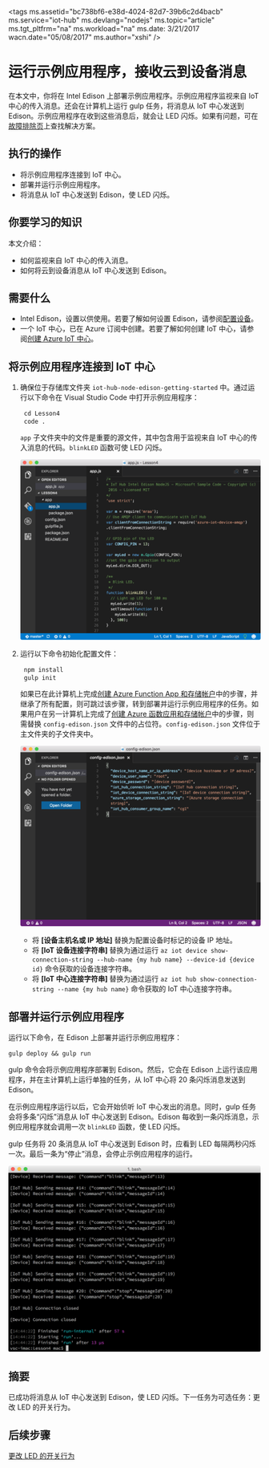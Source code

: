 <properties
    pageTitle="运行示例应用程序，接收来自 Azure IoT 中心的云到设备消息 | Azure"
    description="示例应用程序在 Edison 上运行，监视来自 IoT 中心的传入消息。新的 gulp 任务会将消息从 IoT 中心发送到 Edison，使 LED 闪烁。"
    services="iot-hub"
    documentationcenter=""
    author="shizn"
    manager="timtl"
    tags=""
    keywords="arduino 从 web 控制 led, arduino 通过 web 控制 led" />
<tags
    ms.assetid="bc738bf6-e38d-4024-82d7-39b6c2d4bacb"
    ms.service="iot-hub"
    ms.devlang="nodejs"
    ms.topic="article"
    ms.tgt_pltfrm="na"
    ms.workload="na"
    ms.date: 3/21/2017
    wacn.date="05/08/2017"
    ms.author="xshi" />  


# 运行示例应用程序，接收云到设备消息
在本文中，你将在 Intel Edison 上部署示例应用程序。示例应用程序监视来自 IoT 中心的传入消息。还会在计算机上运行 gulp 任务，将消息从 IoT 中心发送到 Edison。示例应用程序在收到这些消息后，就会让 LED 闪烁。如果有问题，可在[故障排除页][troubleshooting]上查找解决方案。

## 执行的操作
* 将示例应用程序连接到 IoT 中心。
* 部署并运行示例应用程序。
* 将消息从 IoT 中心发送到 Edison，使 LED 闪烁。

## 你要学习的知识
本文介绍：
 - 如何监视来自 IoT 中心的传入消息。
 - 如何将云到设备消息从 IoT 中心发送到 Edison。

## 需要什么
* Intel Edison，设置以供使用。若要了解如何设置 Edison，请参阅[配置设备][configure-your-device]。
* 一个 IoT 中心，已在 Azure 订阅中创建。若要了解如何创建 IoT 中心，请参阅[创建 Azure IoT 中心][create-your-azure-iot-hub]。

## 将示例应用程序连接到 IoT 中心
1. 确保位于存储库文件夹 `iot-hub-node-edison-getting-started` 中。通过运行以下命令在 Visual Studio Code 中打开示例应用程序：

   
		cd Lesson4
		code .
   

    `app` 子文件夹中的文件是重要的源文件，其中包含用于监视来自 IoT 中心的传入消息的代码。`blinkLED` 函数可使 LED 闪烁。

    ![示例应用程序中的存储库结构][repo-structure]  

2. 运行以下命令初始化配置文件：

   
		npm install
		gulp init
   

    如果已在此计算机上完成[创建 Azure Function App 和存储帐户][create-an-azure-function-app-and-storage-account]中的步骤，并继承了所有配置，则可跳过该步骤，转到部署并运行示例应用程序的任务。如果用户在另一计算机上完成了[创建 Azure 函数应用和存储帐户][create-an-azure-function-app-and-storage-account]中的步骤，则需替换 `config-edison.json` 文件中的占位符。`config-edison.json` 文件位于主文件夹的子文件夹中。

    ![config-edison.json 文件的内容](./media/iot-hub-intel-edison-lessons/lesson4/config-edison.png)  


   * 将 **[设备主机名或 IP 地址]** 替换为配置设备时标记的设备 IP 地址。
   * 将 **[IoT 设备连接字符串]** 替换为通过运行 `az iot device show-connection-string --hub-name {my hub name} --device-id {device id}` 命令获取的设备连接字符串。
   * 将 **[IoT 中心连接字符串]** 替换为通过运行 `az iot hub show-connection-string --name {my hub name}` 命令获取的 IoT 中心连接字符串。

## 部署并运行示例应用程序
运行以下命令，在 Edison 上部署并运行示例应用程序：


	gulp deploy && gulp run


gulp 命令会将示例应用程序部署到 Edison。然后，它会在 Edison 上运行该应用程序，并在主计算机上运行单独的任务，从 IoT 中心将 20 条闪烁消息发送到 Edison。

在示例应用程序运行以后，它会开始侦听 IoT 中心发出的消息。同时，gulp 任务会将多条“闪烁”消息从 IoT 中心发送到 Edison。Edison 每收到一条闪烁消息，示例应用程序就会调用一次 `blinkLED` 函数，使 LED 闪烁。

gulp 任务将 20 条消息从 IoT 中心发送到 Edison 时，应看到 LED 每隔两秒闪烁一次。最后一条为“停止”消息，会停止示例应用程序的运行。

![使用 gulp 命令和闪烁消息的示例应用程序][gulp-command-and-blink-messages]  


## 摘要
已成功将消息从 IoT 中心发送到 Edison，使 LED 闪烁。下一任务为可选任务：更改 LED 的开关行为。

## 后续步骤
[更改 LED 的开关行为][change-the-on-and-off-behavior-of-the-led]

<!-- Images and links -->


[troubleshooting]: /documentation/articles/iot-hub-intel-edison-kit-node-troubleshooting/
[configure-your-device]: /documentation/articles/iot-hub-intel-edison-kit-node-lesson1-configure-your-device/
[create-your-azure-iot-hub]: /documentation/articles/iot-hub-intel-edison-kit-node-lesson2-prepare-azure-iot-hub/
[repo-structure]: ./media/iot-hub-intel-edison-lessons/lesson4/repo_structure.png
[create-an-azure-function-app-and-storage-account]: /documentation/articles/iot-hub-intel-edison-kit-node-lesson3-deploy-resource-manager-template/
[gulp-command-and-blink-messages]: ./media/iot-hub-intel-edison-lessons/lesson4/gulp_blink.png
[change-the-on-and-off-behavior-of-the-led]: /documentation/articles/iot-hub-intel-edison-kit-node-lesson4-change-led-behavior/

<!---HONumber=Mooncake_0103_2017-->